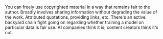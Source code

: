 You can freely use copyrighted material in a way that remains fair to the author. 
Broadly involves sharing information without degrading the value of the work. Attributed quotations, providing links, etc. 
There's an active backyard chain fight going on regarding whether training a model on particular data is fair use. AI companies think it is, content creators think it's not. 
